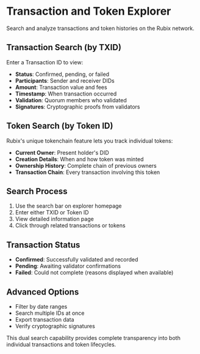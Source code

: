 # Transaction and Token Explorer

Search and analyze transactions and token histories on the Rubix network.

## Transaction Search (by TXID)

Enter a Transaction ID to view:
- **Status**: Confirmed, pending, or failed
- **Participants**: Sender and receiver DIDs
- **Amount**: Transaction value and fees
- **Timestamp**: When transaction occurred
- **Validation**: Quorum members who validated
- **Signatures**: Cryptographic proofs from validators

## Token Search (by Token ID)

Rubix's unique tokenchain feature lets you track individual tokens:
- **Current Owner**: Present holder's DID
- **Creation Details**: When and how token was minted
- **Ownership History**: Complete chain of previous owners
- **Transaction Chain**: Every transaction involving this token

## Search Process

1. Use the search bar on explorer homepage
2. Enter either TXID or Token ID
3. View detailed information page
4. Click through related transactions or tokens

## Transaction Status

- **Confirmed**: Successfully validated and recorded
- **Pending**: Awaiting validator confirmations
- **Failed**: Could not complete (reasons displayed when available)

## Advanced Options

- Filter by date ranges
- Search multiple IDs at once
- Export transaction data
- Verify cryptographic signatures

This dual search capability provides complete transparency into both individual transactions and token lifecycles.